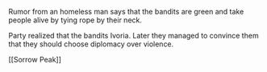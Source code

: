 Rumor from an homeless man says that the bandits are green and take people alive by tying rope by their  neck.

Party realized that the bandits Ivoria.
Later they managed to convince them that they should choose diplomacy over violence.

[[Sorrow Peak]]